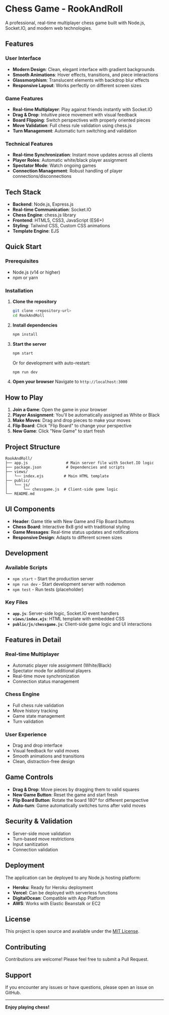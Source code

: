 # Chess Game - RookAndRoll

A professional, real-time multiplayer chess game built with Node.js, Socket.IO, and modern web technologies.

## Features

### User Interface
- **Modern Design**: Clean, elegant interface with gradient backgrounds
- **Smooth Animations**: Hover effects, transitions, and piece interactions
- **Glassmorphism**: Translucent elements with backdrop blur effects
- **Responsive Layout**: Works perfectly on different screen sizes

### Game Features
- **Real-time Multiplayer**: Play against friends instantly with Socket.IO
- **Drag & Drop**: Intuitive piece movement with visual feedback
- **Board Flipping**: Switch perspectives with properly oriented pieces
- **Move Validation**: Full chess rule validation using chess.js
- **Turn Management**: Automatic turn switching and validation

### Technical Features
- **Real-time Synchronization**: Instant move updates across all clients
- **Player Roles**: Automatic white/black player assignment
- **Spectator Mode**: Watch ongoing games
- **Connection Management**: Robust handling of player connections/disconnections

## Tech Stack

- **Backend**: Node.js, Express.js
- **Real-time Communication**: Socket.IO
- **Chess Engine**: chess.js library
- **Frontend**: HTML5, CSS3, JavaScript (ES6+)
- **Styling**: Tailwind CSS, Custom CSS animations
- **Template Engine**: EJS

## Quick Start

### Prerequisites
- Node.js (v14 or higher)
- npm or yarn

### Installation

1. **Clone the repository**
   ```bash
   git clone <repository-url>
   cd RookAndRoll
   ```

2. **Install dependencies**
   ```bash
   npm install
   ```

3. **Start the server**
   ```bash
   npm start
   ```
   
   Or for development with auto-restart:
   ```bash
   npm run dev
   ```

4. **Open your browser**
   Navigate to `http://localhost:3000`

## How to Play

1. **Join a Game**: Open the game in your browser
2. **Player Assignment**: You'll be automatically assigned as White or Black
3. **Make Moves**: Drag and drop pieces to make your moves
4. **Flip Board**: Click "Flip Board" to change your perspective
5. **New Game**: Click "New Game" to start fresh

## Project Structure

```
RookAndRoll/
├── app.js                 # Main server file with Socket.IO logic
├── package.json           # Dependencies and scripts
├── views/
│   └── index.ejs         # Main HTML template
├── public/
│   └── js/
│       └── chessgame.js  # Client-side game logic
└── README.md
```

## UI Components

- **Header**: Game title with New Game and Flip Board buttons
- **Chess Board**: Interactive 8x8 grid with traditional styling
- **Game Messages**: Real-time status updates and notifications
- **Responsive Design**: Adapts to different screen sizes

## Development

### Available Scripts

- `npm start` - Start the production server
- `npm run dev` - Start development server with nodemon
- `npm test` - Run tests (placeholder)

### Key Files

- **`app.js`**: Server-side logic, Socket.IO event handlers
- **`views/index.ejs`**: HTML template with embedded CSS
- **`public/js/chessgame.js`**: Client-side game logic and UI interactions

## Features in Detail

### Real-time Multiplayer
- Automatic player role assignment (White/Black)
- Spectator mode for additional players
- Real-time move synchronization
- Connection status management

### Chess Engine
- Full chess rule validation
- Move history tracking
- Game state management
- Turn validation

### User Experience
- Drag and drop interface
- Visual feedback for valid moves
- Smooth animations and transitions
- Clean, distraction-free design

## Game Controls

- **Drag & Drop**: Move pieces by dragging them to valid squares
- **New Game Button**: Reset the game and start fresh
- **Flip Board Button**: Rotate the board 180° for different perspective
- **Auto-turn**: Game automatically switches turns after valid moves

## Security & Validation

- Server-side move validation
- Turn-based move restrictions
- Input sanitization
- Connection validation

## Deployment

The application can be deployed to any Node.js hosting platform:

- **Heroku**: Ready for Heroku deployment
- **Vercel**: Can be deployed with serverless functions
- **DigitalOcean**: Compatible with App Platform
- **AWS**: Works with Elastic Beanstalk or EC2

## License

This project is open source and available under the [MIT License](LICENSE).

## Contributing

Contributions are welcome! Please feel free to submit a Pull Request.

## Support

If you encounter any issues or have questions, please open an issue on GitHub.

---

**Enjoy playing chess!**